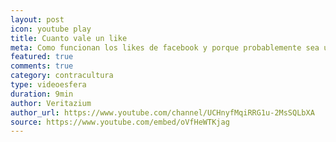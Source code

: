 ```yaml
---
layout: post
icon: youtube play
title: Cuanto vale un like
meta: Como funcionan los likes de facebook y porque probablemente sea un fraude.
featured: true
comments: true
category: contracultura
type: videoesfera
duration: 9min
author: Veritazium
author_url: https://www.youtube.com/channel/UCHnyfMqiRRG1u-2MsSQLbXA
source: https://www.youtube.com/embed/oVfHeWTKjag
---
```

